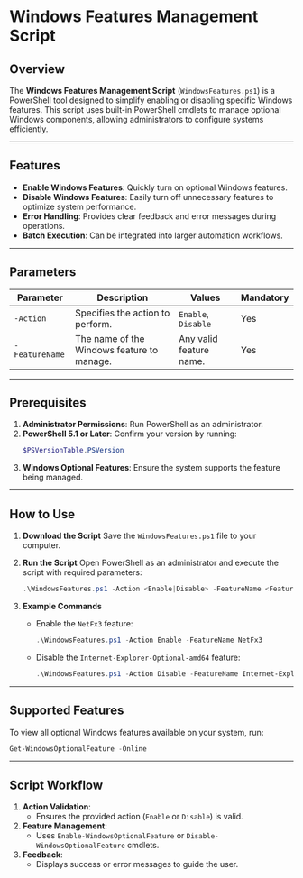 # Windows Features Management Script

## Overview

The **Windows Features Management Script** (`WindowsFeatures.ps1`) is a PowerShell tool designed to simplify enabling or disabling specific Windows features. This script uses built-in PowerShell cmdlets to manage optional Windows components, allowing administrators to configure systems efficiently.

---

## Features

- **Enable Windows Features**: Quickly turn on optional Windows features.
- **Disable Windows Features**: Easily turn off unnecessary features to optimize system performance.
- **Error Handling**: Provides clear feedback and error messages during operations.
- **Batch Execution**: Can be integrated into larger automation workflows.

---

## Parameters

| Parameter      | Description                                         | Values                       | Mandatory |
| -------------- | --------------------------------------------------- | ---------------------------- | --------- |
| `-Action`      | Specifies the action to perform.                    | `Enable`, `Disable`          | Yes       |
| `-FeatureName` | The name of the Windows feature to manage.          | Any valid feature name.      | Yes       |

---

## Prerequisites

1. **Administrator Permissions**: Run PowerShell as an administrator.
2. **PowerShell 5.1 or Later**: Confirm your version by running:
   ```powershell
   $PSVersionTable.PSVersion
   ```
3. **Windows Optional Features**: Ensure the system supports the feature being managed.

---

## How to Use

1. **Download the Script**
   Save the `WindowsFeatures.ps1` file to your computer.

2. **Run the Script**
   Open PowerShell as an administrator and execute the script with required parameters:
   ```powershell
   .\WindowsFeatures.ps1 -Action <Enable|Disable> -FeatureName <FeatureName>
   ```

3. **Example Commands**
   - Enable the `NetFx3` feature:
     ```powershell
     .\WindowsFeatures.ps1 -Action Enable -FeatureName NetFx3
     ```
   - Disable the `Internet-Explorer-Optional-amd64` feature:
     ```powershell
     .\WindowsFeatures.ps1 -Action Disable -FeatureName Internet-Explorer-Optional-amd64
     ```

---

## Supported Features

To view all optional Windows features available on your system, run:
```powershell
Get-WindowsOptionalFeature -Online
```

---

## Script Workflow

1. **Action Validation**:
   - Ensures the provided action (`Enable` or `Disable`) is valid.
2. **Feature Management**:
   - Uses `Enable-WindowsOptionalFeature` or `Disable-WindowsOptionalFeature` cmdlets.
3. **Feedback**:
   - Displays success or error messages to guide the user.

